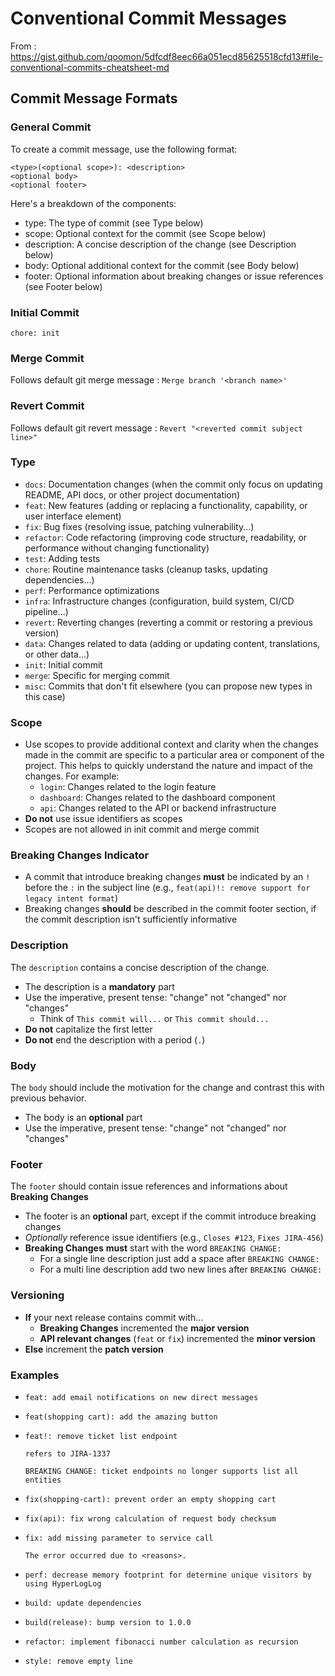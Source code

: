 # Conventional Commit Messages
From : https://gist.github.com/qoomon/5dfcdf8eec66a051ecd85625518cfd13#file-conventional-commits-cheatsheet-md

## Commit Message Formats

### General Commit
To create a commit message, use the following format:
```
<type>(<optional scope>): <description>
<optional body>
<optional footer>
```

Here's a breakdown of the components:
- type: The type of commit (see Type below)
- scope: Optional context for the commit (see Scope below)
- description: A concise description of the change (see Description below)
- body: Optional additional context for the commit (see Body below)
- footer: Optional information about breaking changes or issue references (see Footer below)

### Initial Commit 
`chore: init`

### Merge Commit
Follows default git merge message : `Merge branch '<branch name>'`

### Revert Commit
Follows default git revert message : `Revert "<reverted commit subject line>"`

### Type
- `docs`: Documentation changes (when the commit only focus on updating README, API docs, or other project documentation)
- `feat`: New features (adding or replacing a functionality, capability, or user interface element)
- `fix`: Bug fixes (resolving issue, patching vulnerability...)
- `refactor`: Code refactoring (improving code structure, readability, or performance without changing functionality)
- `test`: Adding tests
- `chore`: Routine maintenance tasks (cleanup tasks, updating dependencies...)
- `perf`: Performance optimizations
- `infra`: Infrastructure changes (configuration, build system, CI/CD pipeline...)
- `revert`: Reverting changes (reverting a commit or restoring a previous version)
- `data`: Changes related to data (adding or updating content, translations, or other data...)
- `init`: Initial commit
- `merge`: Specific for merging commit
- `misc`: Commits that don't fit elsewhere (you can propose new types in this case)

### Scope
- Use scopes to provide additional context and clarity when the changes made in the commit are specific to a particular area or component of the project. This helps to quickly understand the nature and impact of the changes. For example:
  - `login`: Changes related to the login feature
  - `dashboard`: Changes related to the dashboard component
  - `api`: Changes related to the API or backend infrastructure
- **Do not** use issue identifiers as scopes
- Scopes are not allowed in init commit and merge commit

### Breaking Changes Indicator
- A commit that introduce breaking changes **must** be indicated by an `!` before the `:` in the subject line (e.g., `feat(api)!: remove support for legacy intent format`)
- Breaking changes **should** be described in the commit footer section, if the commit description isn't sufficiently informative

### Description
The `description` contains a concise description of the change. 
- The description is a **mandatory** part
- Use the imperative, present tense: "change" not "changed" nor "changes"
  - Think of `This commit will...` or `This commit should...`
- **Do not** capitalize the first letter
- **Do not** end the description with a period (`.`)

### Body
The `body` should include the motivation for the change and contrast this with previous behavior.
- The body is an **optional** part
- Use the imperative, present tense: "change" not "changed" nor "changes"

### Footer
The `footer` should contain issue references and informations about **Breaking Changes**
- The footer is an **optional** part, except if the commit introduce breaking changes
- *Optionally* reference issue identifiers (e.g., `Closes #123`, `Fixes JIRA-456`) 
- **Breaking Changes** **must** start with the word `BREAKING CHANGE:`
  - For a single line description just add a space after `BREAKING CHANGE:`
  - For a multi line description add two new lines after `BREAKING CHANGE:`

### Versioning
- **If** your next release contains commit with...
  - **Breaking Changes** incremented the **major version**
  - **API relevant changes** (`feat` or `fix`) incremented the **minor version**
- **Else** increment the **patch version**


### Examples
- ```
  feat: add email notifications on new direct messages
  ```
- ```
  feat(shopping cart): add the amazing button
  ```
- ```
  feat!: remove ticket list endpoint

  refers to JIRA-1337

  BREAKING CHANGE: ticket endpoints no longer supports list all entities
  ```
- ```
  fix(shopping-cart): prevent order an empty shopping cart
  ```
- ```
  fix(api): fix wrong calculation of request body checksum
  ```
- ```
  fix: add missing parameter to service call

  The error occurred due to <reasons>.
  ```
- ```
  perf: decrease memory footprint for determine unique visitors by using HyperLogLog
  ```
- ```
  build: update dependencies
  ```
- ```
  build(release): bump version to 1.0.0
  ```
- ```
  refactor: implement fibonacci number calculation as recursion
  ```
- ```
  style: remove empty line
  ```
